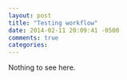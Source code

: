 ```yaml
---
layout: post
title: "Testing workflow"
date: 2014-02-11 20:09:41 -0500
comments: true
categories: 
---
```

Nothing to see here.
